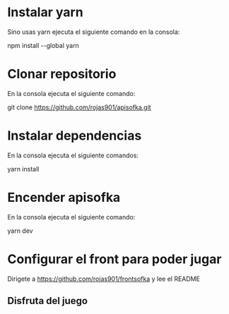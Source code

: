 # Instalar yarn

Sino usas yarn ejecuta el siguiente comando en la consola:

npm install --global yarn

# Clonar repositorio

En la consola ejecuta el siguiente comando:

git clone https://github.com/rojas901/apisofka.git

# Instalar dependencias

En la consola ejecuta el siguiente comandos:

yarn install

# Encender apisofka

En la consola ejecuta el siguiente comando:

yarn dev

# Configurar el front para poder jugar

Dirigete a https://github.com/rojas901/frontsofka y lee el README

## Disfruta del juego